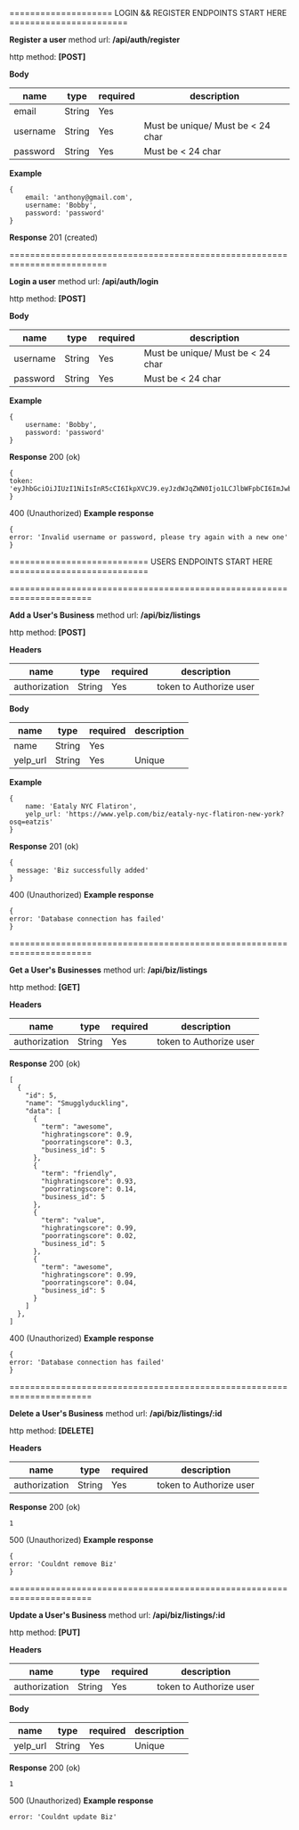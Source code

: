 ==================== LOGIN && REGISTER ENDPOINTS START HERE =======================

**Register a user**
method url: **/api/auth/register**

http method: **[POST]**

**Body**

| name     | type   | required | description                       | 
| -------- | ------ | -------- | --------------------------------- |
| email    | String | Yes      |                                   |
| username | String | Yes      | Must be unique/ Must be < 24 char |
| password | String | Yes      | Must be < 24 char                 |

**Example**
```
{
    email: 'anthony@gmail.com',
    username: 'Bobby',
    password: 'password'
}
```

**Response** 201 (created)


=========================================================================

**Login a user**
method url: **/api/auth/login**

http method: **[POST]**

**Body**

| name     | type   | required | description                       | 
| -------- | ------ | -------- | --------------------------------- |
| username | String | Yes      | Must be unique/ Must be < 24 char |
| password | String | Yes      | Must be < 24 char                 |

**Example**
```
{
    username: 'Bobby',
    password: 'password'
}
```

**Response** 200 (ok)

```
{
token: 'eyJhbGciOiJIUzI1NiIsInR5cCI6IkpXVCJ9.eyJzdWJqZWN0Ijo1LCJlbWFpbCI6ImJwb2x0bEBnbWFpbC5jb20iLCJpYXQiOjE1NTU5NzAyMjMsImV4cCI6MTU1NjA1NjYyM30.lWi9hhalGt2ftr4Ju_jP12dCavZgXAMwABGYPzltwr8'
}
```

400 (Unauthorized) **Example response**
```
{ 
error: 'Invalid username or password, please try again with a new one'
}
```

=========================== USERS ENDPOINTS START HERE ===========================

======================================================================

**Add a User's Business**
method url: **/api/biz/listings**

http method: **[POST]**

**Headers**

| name          | type   | required | description                       | 
| ------------- | ------ | -------- | --------------------------------- |
| authorization | String | Yes      | token to Authorize user           |


**Body**

| name     | type   | required | description                       | 
| -------- | ------ | -------- | --------------------------------- |
| name     | String | Yes      |                                   |
| yelp_url | String | Yes      | Unique                            |

**Example**
```
{
    name: 'Eataly NYC Flatiron',
    yelp_url: 'https://www.yelp.com/biz/eataly-nyc-flatiron-new-york?osq=eatzis'
}
```

**Response** 201 (ok)

```
{
  message: 'Biz successfully added'
}
```

400 (Unauthorized) **Example response**
```
{ 
error: 'Database connection has failed'
}
```

======================================================================

**Get a User's Businesses**
method url: **/api/biz/listings**

http method: **[GET]**

**Headers**

| name          | type   | required | description                       | 
| ------------- | ------ | -------- | --------------------------------- |
| authorization | String | Yes      | token to Authorize user           |


**Response** 200 (ok)

```
[
  {
    "id": 5,
    "name": "Smugglyduckling",
    "data": [
      {
        "term": "awesome",
        "highratingscore": 0.9,
        "poorratingscore": 0.3,
        "business_id": 5
      },
      {
        "term": "friendly",
        "highratingscore": 0.93,
        "poorratingscore": 0.14,
        "business_id": 5
      },
      {
        "term": "value",
        "highratingscore": 0.99,
        "poorratingscore": 0.02,
        "business_id": 5
      },
      {
        "term": "awesome",
        "highratingscore": 0.99,
        "poorratingscore": 0.04,
        "business_id": 5
      }
    ]
  },
]
```

400 (Unauthorized) **Example response**
```
{ 
error: 'Database connection has failed'
}
```

======================================================================

**Delete a User's Business**
method url: **/api/biz/listings/:id**

http method: **[DELETE]**


**Headers**

| name          | type   | required | description                       | 
| ------------- | ------ | -------- | --------------------------------- |
| authorization | String | Yes      | token to Authorize user           |


**Response** 200 (ok)

```
1
```

500 (Unauthorized) **Example response**
```
{ 
error: 'Couldnt remove Biz'
}
```

======================================================================

**Update a User's Business**
method url: **/api/biz/listings/:id**

http method: **[PUT]**


**Headers**

| name          | type   | required | description                       | 
| ------------- | ------ | -------- | --------------------------------- |
| authorization | String | Yes      | token to Authorize user           |


**Body**

| name     | type   | required | description                       | 
| -------- | ------ | -------- | --------------------------------- |
| yelp_url | String | Yes      | Unique                            |


**Response** 200 (ok)

```
1
```

500 (Unauthorized) **Example response**
```
error: 'Couldnt update Biz'
```
